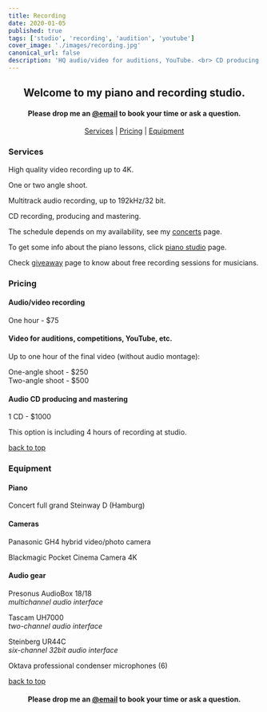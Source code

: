 ```yaml
---
title: Recording
date: 2020-01-05
published: true
tags: ['studio', 'recording', 'audition', 'youtube']
cover_image: './images/recording.jpg'
canonical_url: false
description: 'HQ audio/video for auditions, YouTube. <br> CD producing'
---
```


<div style="text-align: center">

## Welcome to my piano and recording studio.

#### Please drop me an [@email](mailto:gryaznov.studio@gmail.com) to book your time or ask a question.

</div>

<space class="space"></space>

<div style="text-align: center">

[Services](#services) | [Pricing](#pricing) | [Equipment](#equipment)

</div>

### Services

<div class="eq">

High quality video recording up to 4K.

One or two angle shoot.

Multitrack audio recording, up to 192kHz/32 bit.

CD recording, producing and mastering.

</div>

The schedule depends on my availability, see my [concerts](https://gryaznoff.com/category/concerts) page.

To get some info about the piano lessons, click [piano studio](/piano-studio) page.

Check [giveaway](/giveaway) page to know about free recording sessions for musicians.

### Pricing

#### Audio/video recording

<div class="eq">

<p>One hour - $75</p>

</div>

#### Video for auditions, competitions, YouTube, etc.

<div class="eq">

Up to one hour of the final video (without audio montage):

One-angle shoot - $250  
Two-angle shoot - $500

</div>

#### Audio CD producing and mastering

<div class="eq">

<p>1 CD - $1000</p>

This option is including 4 hours of recording at studio.

</div>

<div class="text-right hidden">

[back to top](#intro)

</div>

### Equipment

#### Piano

<div class="eq">

Concert full grand Steinway D (Hamburg)

</div>

#### Cameras

<div class="eq">

Panasonic GH4 hybrid video/photo camera

Blackmagic Pocket Cinema Camera 4K

</div>

#### Audio gear

<div class="eq">

Presonus AudioBox 18/18  
_multichannel audio interface_

Tascam UH7000  
_two-channel audio interface_

Steinberg UR44C  
_six-channel 32bit audio interface_

Oktava professional condenser microphones (6)

</div>

<div class="text-right hidden">

[back to top](#intro)

</div>

<div style="text-align: center">

#### Please drop me an [@email](mailto:gryaznov.studio@gmail.com) to book your time or ask a question.

</div>
<space class="space"></space>

<!-- ### Booking

#### Drop me an [email](mailto:gryaznovstudio@gmail.com) -->

<!-- <br>
<form method="post" name="studio" data-netlify="true" data-netlify-honeypot="bot-field">
<input type="hidden" name="form-name" value="studio" />
<label for="name">Name</label>
<br>
<input type="text" name="name" id="name" placeholder="Your name here.." required/>
<br>
<br>
<label for="email">Email</label>
<br>
<input type="email" name="email" id="email" placeholder="email@example.com" required/>
<br>
<br>
<label for="message"> Message</label>
<br>
<textarea name="message" id="message" placeholder="your inquiry.." style="height: 150px" required></textarea>
<br>
<br>
<button type="submit">Send your message</button>
</form> -->
